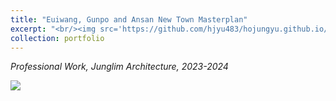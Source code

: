 ```yaml
---
title: "Euiwang, Gunpo and Ansan New Town Masterplan"
excerpt: "<br/><img src='https://github.com/hjyu483/hojungyu.github.io/blob/master/images/부분1.jpg?raw=true'>"
collection: portfolio
---
```

*Professional Work, Junglim Architecture, 2023-2024*

<img src = 'https://github.com/hjyu483/hojungyu.github.io/blob/master/images/배치도.jpg?raw=true'>

